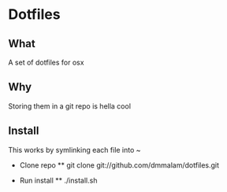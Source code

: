Dotfiles
========

What
----
A set of dotfiles for osx

Why
---
Storing them in a git repo is hella cool

Install
-------

This works by symlinking each file into ~

* Clone repo
** git clone git://github.com/dmmalam/dotfiles.git

* Run install
** ./install.sh
